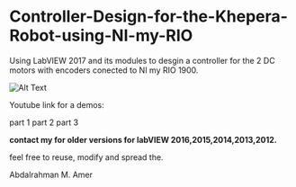 # Controller-Design-for-the-Khepera-Robot-using-NI-my-RIO

Using LabVIEW 2017 and its modules to desgin a controller for the 2 DC motors with
encoders conected to NI my RIO 1900.

![Alt Text](https://media.giphy.com/media/7ICRATsXrkRqHqnwdh/giphy.gif)

Youtube link for a demos:
 
  part 1 
  part 2
  part 3 
  
**contact my for older versions for labVIEW 2016,2015,2014,2013,2012.**

feel free to reuse, modify  and spread the.

Abdalrahman M. Amer
